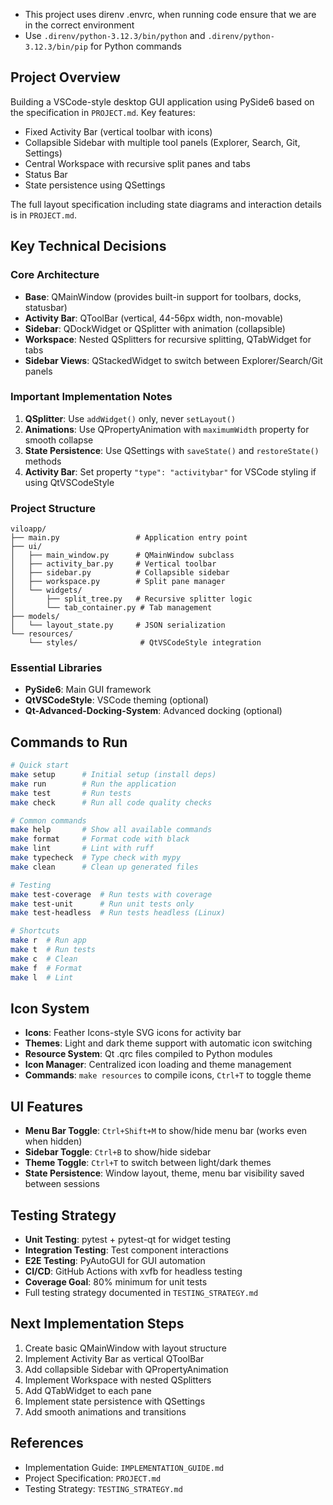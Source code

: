 - This project uses direnv .envrc, when running code ensure that we are in the correct environment
- Use `.direnv/python-3.12.3/bin/python` and `.direnv/python-3.12.3/bin/pip` for Python commands

## Project Overview
Building a VSCode-style desktop GUI application using PySide6 based on the specification in `PROJECT.md`. Key features:
- Fixed Activity Bar (vertical toolbar with icons)
- Collapsible Sidebar with multiple tool panels (Explorer, Search, Git, Settings)
- Central Workspace with recursive split panes and tabs
- Status Bar
- State persistence using QSettings

The full layout specification including state diagrams and interaction details is in `PROJECT.md`.

## Key Technical Decisions

### Core Architecture
- **Base**: QMainWindow (provides built-in support for toolbars, docks, statusbar)
- **Activity Bar**: QToolBar (vertical, 44-56px width, non-movable)
- **Sidebar**: QDockWidget or QSplitter with animation (collapsible)
- **Workspace**: Nested QSplitters for recursive splitting, QTabWidget for tabs
- **Sidebar Views**: QStackedWidget to switch between Explorer/Search/Git panels

### Important Implementation Notes
1. **QSplitter**: Use `addWidget()` only, never `setLayout()`
2. **Animations**: Use QPropertyAnimation with `maximumWidth` property for smooth collapse
3. **State Persistence**: Use QSettings with `saveState()` and `restoreState()` methods
4. **Activity Bar**: Set property `"type": "activitybar"` for VSCode styling if using QtVSCodeStyle

### Project Structure
```
viloapp/
├── main.py                 # Application entry point
├── ui/
│   ├── main_window.py      # QMainWindow subclass
│   ├── activity_bar.py     # Vertical toolbar
│   ├── sidebar.py          # Collapsible sidebar
│   ├── workspace.py        # Split pane manager
│   └── widgets/
│       ├── split_tree.py   # Recursive splitter logic
│       └── tab_container.py # Tab management
├── models/
│   └── layout_state.py     # JSON serialization
└── resources/
    └── styles/              # QtVSCodeStyle integration
```

### Essential Libraries
- **PySide6**: Main GUI framework
- **QtVSCodeStyle**: VSCode theming (optional)
- **Qt-Advanced-Docking-System**: Advanced docking (optional)

## Commands to Run
```bash
# Quick start
make setup      # Initial setup (install deps)
make run        # Run the application
make test       # Run tests
make check      # Run all code quality checks

# Common commands
make help       # Show all available commands
make format     # Format code with black
make lint       # Lint with ruff
make typecheck  # Type check with mypy
make clean      # Clean up generated files

# Testing
make test-coverage  # Run tests with coverage
make test-unit      # Run unit tests only
make test-headless  # Run tests headless (Linux)

# Shortcuts
make r  # Run app
make t  # Run tests
make c  # Clean
make f  # Format
make l  # Lint
```

## Icon System
- **Icons**: Feather Icons-style SVG icons for activity bar
- **Themes**: Light and dark theme support with automatic icon switching
- **Resource System**: Qt .qrc files compiled to Python modules
- **Icon Manager**: Centralized icon loading and theme management
- **Commands**: `make resources` to compile icons, `Ctrl+T` to toggle theme

## UI Features
- **Menu Bar Toggle**: `Ctrl+Shift+M` to show/hide menu bar (works even when hidden)
- **Sidebar Toggle**: `Ctrl+B` to show/hide sidebar
- **Theme Toggle**: `Ctrl+T` to switch between light/dark themes
- **State Persistence**: Window layout, theme, menu bar visibility saved between sessions

## Testing Strategy
- **Unit Testing**: pytest + pytest-qt for widget testing
- **Integration Testing**: Test component interactions
- **E2E Testing**: PyAutoGUI for GUI automation
- **CI/CD**: GitHub Actions with xvfb for headless testing
- **Coverage Goal**: 80% minimum for unit tests
- Full testing strategy documented in `TESTING_STRATEGY.md`

## Next Implementation Steps
1. Create basic QMainWindow with layout structure
2. Implement Activity Bar as vertical QToolBar
3. Add collapsible Sidebar with QPropertyAnimation
4. Implement Workspace with nested QSplitters
5. Add QTabWidget to each pane
6. Implement state persistence with QSettings
7. Add smooth animations and transitions

## References
- Implementation Guide: `IMPLEMENTATION_GUIDE.md`
- Project Specification: `PROJECT.md`
- Testing Strategy: `TESTING_STRATEGY.md`